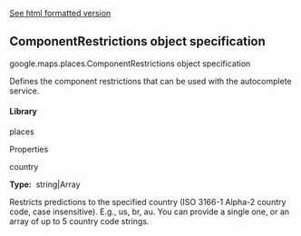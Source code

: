 [See html formatted version](https://huasofoundries.github.io/google-maps-documentation/ComponentRestrictions.html)


ComponentRestrictions object specification
------------------------------------------

google.maps.places.ComponentRestrictions object specification

Defines the component restrictions that can be used with the autocomplete service.

#### Library

places

Properties

country

**Type:**  string|Array<string>

Restricts predictions to the specified country (ISO 3166-1 Alpha-2 country code, case insensitive). E.g., us, br, au. You can provide a single one, or an array of up to 5 country code strings.